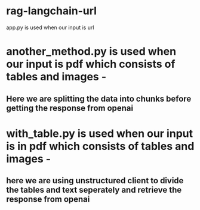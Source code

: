 # rag-langchain-url

app.py is used when our input is url

# another_method.py is used when our input is pdf which consists of tables and images - 
## Here we are splitting the data into chunks before getting the response from openai

# with_table.py is used when our input is in pdf which consists of tables and images -
## here we are using unstructured client to divide the tables and text seperately and retrieve the response from openai
